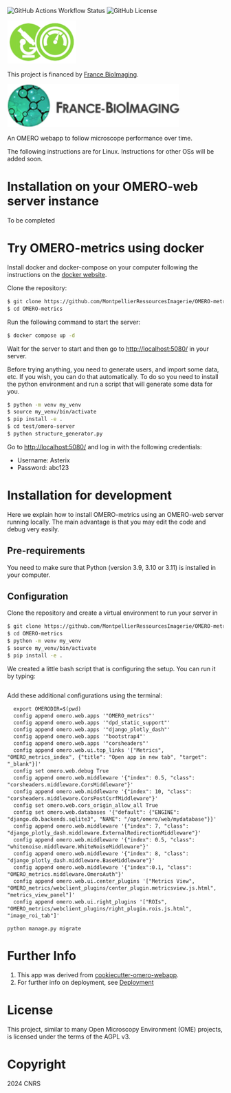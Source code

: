 
![GitHub Actions Workflow Status](https://img.shields.io/github/actions/workflow/status/MontpellierRessourcesImagerie/OMERO-metrics/omero_plugin.yml)
![GitHub License](https://img.shields.io/github/license/MontpellierRessourcesImagerie/OMERO-metrics)

<img alt="OMERO-metrics logo" height="100" src="OMERO_metrics/static/OMERO_metrics/images/metrics_logo.png"/>

This project is financed by [France BioImaging](https://france-bioimaging.org/).

<img alt="FBI logo" height="100" src="docs/slides/media/logo_FBI.png"/>


An OMERO webapp to follow microscope performance over time.

The following instructions are for Linux. Instructions for other OSs will be added soon.

# Installation on your OMERO-web server instance

To be completed

# Try OMERO-metrics using docker

Install docker and docker-compose on your computer following the instructions on the [docker website](https://docs.docker.com/get-docker/).

Clone the repository:
```bash
$ git clone https://github.com/MontpellierRessourcesImagerie/OMERO-metrics.git
$ cd OMERO-metrics
```

Run the following command to start the server:

```bash
$ docker compose up -d
```

Wait for the server to start and then go to <http://localhost:5080/> in your server.

Before trying anything, you need to generate users, and import some data, etc. If you wish, you can do that 
automatically. To do so you need to install the python environment and run a script that will generate some data for you.

```bash
$ python -m venv my_venv
$ source my_venv/bin/activate
$ pip install -e .
$ cd test/omero-server
$ python structure_generator.py
```

Go to <http://localhost:5080/> and log in with the following credentials:
- Username: Asterix
- Password: abc123

# Installation for development

Here we explain how to install OMERO-metrics using an OMERO-web server running locally. The main advantage is
that you may edit the code and debug very easily.

## Pre-requirements

You need to make sure that Python (version 3.9, 3.10 or 3.11) is installed in your computer.

## Configuration

Clone the repository and create a virtual environment to run your server in

```bash
$ git clone https://github.com/MontpellierRessourcesImagerie/OMERO-metrics.git
$ cd OMERO-metrics
$ python -m venv my_venv
$ source my_venv/bin/activate
$ pip install -e .
```

We created a little bash script that is configuring the setup. You can run it by typing:

```bash

````
Add these additional configurations using the terminal:

      export OMERODIR=$(pwd)
      config append omero.web.apps '"OMERO_metrics"'
      config append omero.web.apps '"dpd_static_support"'
      config append omero.web.apps '"django_plotly_dash"'
      config append omero.web.apps '"bootstrap4"'
      config append omero.web.apps '"corsheaders"'
      config append omero.web.ui.top_links '["Metrics", "OMERO_metrics_index", {"title": "Open app in new tab", "target": "_blank"}]'
      config set omero.web.debug True
      config append omero.web.middleware '{"index": 0.5, "class": "corsheaders.middleware.CorsMiddleware"}'
      config append omero.web.middleware '{"index": 10, "class": "corsheaders.middleware.CorsPostCsrfMiddleware"}'
      config set omero.web.cors_origin_allow_all True
      config set omero.web.databases '{"default": {"ENGINE": "django.db.backends.sqlite3", "NAME": "/opt/omero/web/mydatabase"}}'
      config append omero.web.middleware '{"index": 7, "class": "django_plotly_dash.middleware.ExternalRedirectionMiddleware"}'
      config append omero.web.middleware '{"index": 0.5, "class": "whitenoise.middleware.WhiteNoiseMiddleware"}'
      config append omero.web.middleware '{"index": 8, "class": "django_plotly_dash.middleware.BaseMiddleware"}'
      config append omero.web.middleware '{"index":0.1, "class": "OMERO_metrics.middleware.OmeroAuth"}'
      config append omero.web.ui.center_plugins '["Metrics View", "OMERO_metrics/webclient_plugins/center_plugin.metricsview.js.html", "metrics_view_panel"]'
      config append omero.web.ui.right_plugins '["ROIs", "OMERO_metrics/webclient_plugins/right_plugin.rois.js.html", "image_roi_tab"]'

```
python manage.py migrate
```


Further Info
============

1.  This app was derived from [cookiecutter-omero-webapp](https://github.com/ome/cookiecutter-omero-webapp).
2.  For further info on deployment, see [Deployment](https://docs.openmicroscopy.org/latest/omero/developers/Web/Deployment.html)


License
=======

This project, similar to many Open Microscopy Environment (OME) projects, is
licensed under the terms of the AGPL v3.


Copyright
=========

2024 CNRS


